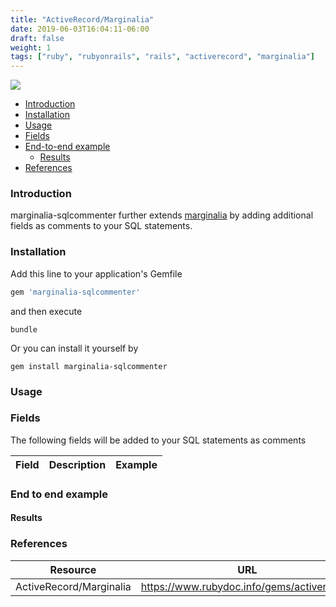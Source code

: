 ```yaml
---
title: "ActiveRecord/Marginalia"
date: 2019-06-03T16:04:11-06:00
draft: false
weight: 1
tags: ["ruby", "rubyonrails", "rails", "activerecord", "marginalia"]
---
```


![](/images/activerecord_marginalia-logo.png)

- [Introduction](#introduction)
- [Installation](#installation)
- [Usage](#usage)
- [Fields](#fields)
- [End-to-end example](#end-to-end-example)
    - [Results](#results)
- [References](#references)

### Introduction

marginalia-sqlcommenter further extends [marginalia](https://www.rubydoc.info/gems/activerecord) by adding additional fields as comments to your SQL statements.

### Installation

Add this line to your application's Gemfile

```ruby
gem 'marginalia-sqlcommenter'
```

and then execute

```shell
bundle
```

Or you can install it yourself by

```shell
gem install marginalia-sqlcommenter
```

### Usage

### Fields
The following fields will be added to your SQL statements as comments

Field|Description|Example
---|---|---


### End to end example

#### Results

### References
Resource|URL
---|---
ActiveRecord/Marginalia|https://www.rubydoc.info/gems/activerecord
